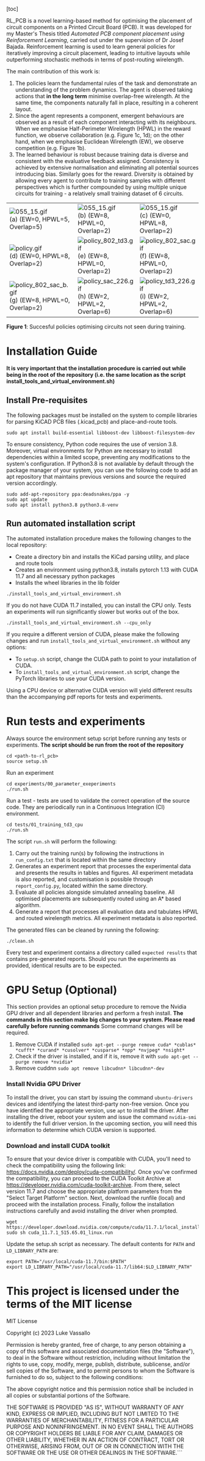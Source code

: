 [toc]

RL\_PCB is a novel learning-based method for optimising the placement of circuit components on a Printed Circuit Board (PCB). It was developed for my Master's Thesis titled *Automated PCB component placement using Reinforcement Learning*, carried out under the supervision of Dr Josef Bajada. Reinforcement learning is used to learn general policies for iteratively improving a circuit placement, leading to intuitive layouts while outperforming stochastic methods in terms of post-routing wirelength.

The main contribution of this work is:
1. The policies learn the fundamental rules of the task and demonstrate an understanding of the problem dynamics. The agent is observed taking actions that **in the long term** minimise overlap-free wirelength. At the same time, the components naturally fall in place, resulting in a coherent layout. 
2. Since the agent represents a component, emergent behaviours are observed as a result of each component interacting with its neighbours. When we emphasise Half-Perimeter Wirelength (HPWL) in the reward function, we observe collaboration (e.g. Figure 1c, 1d); on the other hand, when we emphasise Euclidean Wirelength (EW), we observe competition (e.g. Figure 1b). 
3. The learned behaviour is robust because training data is diverse and consistent with the evaluative feedback assigned. Consistency is achieved by extensive normalisation and eliminating all potential sources introducing bias. Similarly goes for the reward. Diversity is obtained by allowing every agent to contribute to training samples with different perspectives which is further compounded by using multiple unique circuits for training - a relatively small training dataset of 6 circuits.

|     |     |     |
| --- | --- | --- |
| ![055_15.gif](.figs/055_15.gif) <br />(a) (EW=0, HPWL=5, Overlap=5) | ![055_15.gif](.figs/802_14.gif) <br />(b) (EW=8, HPWL=0, Overlap=2) | ![055_15.gif](.figs/082_14.gif) <br />(c) (EW=0, HPWL=8, Overlap=2) |
| ![policy.gif](.figs/policy.gif) <br />(d) (EW=0, HPWL=8, Overlap=2) | ![policy_802_td3.gif](.figs/policy_802_td3.gif) <br />(e) (EW=8, HPWL=0, Overlap=2)| ![policy_802_sac.gif](.figs/policy_802_sac.gif) <br />(f) (EW=8, HPWL=0, Overlap=2) |
| ![policy_802_sac_b.gif](.figs/policy_802_sac_b.gif) <br />(g) (EW=8, HPWL=0, Overlap=2) | ![policy_sac_226.gif](.figs/policy_sac_226.gif) <br />(h) (EW=2, HPWL=2, Overlap=6) | ![policy_td3_226.gif](.figs/policy_td3_226.gif)  <br />(i) (EW=2, HPWL=2, Overlap=6) |

**Figure 1**: Succesful policies optimising circuits not seen during training. 

# Installation Guide
**It is very important that the installation procedure is carried out while being in the root of the repository (i.e. the same location as the script install_tools_and_virtual_environment.sh)**

## Install Pre-requisites
The following packages must be installed on the system to compile libraries for parsing KiCAD PCB files (.kicad_pcb) and place-and-route tools.
```
sudo apt install build-essential libboost-dev libboost-filesystem-dev
```

To ensure consistency, Python code requires the use of version 3.8. Moreover, virtual environments for Python are necessary to install dependencies within a limited scope, preventing any modifications to the system's configuration. If Python3.8 is not available by default through the package manager of your system, you can use the following code to add an apt repository that maintains previous versions and source the required version accordingly.
```
sudo add-apt-repository ppa:deadsnakes/ppa -y
sudo apt update
sudo apt install python3.8 python3.8-venv
```

## Run automated installation script
The automated installation procedure makes the following changes to the local repository:
- Create a directory bin and installs the KiCad parsing utility, and place and route tools
- Creates an environment using python3.8, installs pytorch 1.13 with CUDA 11.7 and all necessary python packages
- Installs the wheel libraries in the lib folder

```
./install_tools_and_virtual_environment.sh
```

If you do not have CUDA 11.7 installed, you can install the CPU only. Tests an experiments will run significantly slower but works out of the box.
```
./install_tools_and_virtual_environment.sh --cpu_only
```

If you require a different version of CUDA, please make the following changes and run `install_tools_and_virtual_environment.sh` without any options:
- To `setup.sh` script, change the CUDA path to point to your installation of CUDA.
- To `install_tools_and_virtual_environment.sh` script, change the PyTorch libraries to use your CUDA version. 

Using a CPU device or alternative CUDA version will yield different results than the accompanying pdf reports for tests and experiments.

# Run tests and experiments
Always source the environment setup script before running any tests or experiments. **The script should be run from the root of the repository**
```
cd <path-to-rl_pcb>
source setup.sh 
```

Run an experiment
```
cd experiments/00_parameter_exeperiments
./run.sh    
```

Run a test - tests are used to validate the correct operation of the source code. They are periodically run in a Continuous Integration (CI) environment.
```
cd tests/01_training_td3_cpu
./run.sh
```

The script `run.sh` will perform the following: 
1. Carry out the training run(s) by following the instructions in `run_config.txt` that is located within the same directory
2. Generates an experiment report that processes the experimental data and presents the results in tables and figures. All experiment metadata is also reported, and customisation is possible through `report_config.py`, located within the same directory.
3. Evaluate all policies alongside simulated annealing baseline. All optimised placements are subsequently routed using an A\* based algorithm. 
4. Generate a report that processes all evaluation data and tabulates HPWL and routed wirelength metrics. All experiment metadata is also reported.

The generated files can be cleaned by running the following:
```
./clean.sh
```

Every test and experiment contains a directory called `expected results` that contains pre-generated reports. Should you run the experiments as provided, identical results are to be expected.

# GPU Setup (Optional)
This section provides an optional setup procedure to remove the Nvidia GPU driver and all dependent libraries and perform a fresh install. **The commands in this section make big changes to your system. Please read carefully before running commands** Some command changes will be required.

1. Remove CUDA if installed `sudo apt-get --purge remove cuda* *cublas* *cufft* *curand* *cusolver* *cusparse* *npp* *nvjpeg* *nsight*`
2. Check if the driver is installed, and if it is, remove it with `sudo apt-get --purge remove *nvidia*`
3. Remove cuddnn `sudo apt remove libcudnn* libcudnn*-dev`

### Install Nvidia GPU Driver
To install the driver, you can start by issuing the command `ubuntu-drivers` devices and identifying the latest third-party non-free version. Once you have identified the appropriate version, use `apt` to install the driver. After installing the driver, reboot your system and issue the command `nvidia-smi` to identify the full driver version. In the upcoming section, you will need this information to determine which CUDA version is supported.

### Download and install CUDA toolkit
To ensure that your device driver is compatible with CUDA, you'll need to check the compatibility using the following link: https://docs.nvidia.com/deploy/cuda-compatibility/. Once you've confirmed the compatibility, you can proceed to the CUDA Toolkit Archive at https://developer.nvidia.com/cuda-toolkit-archive. From there, select version 11.7 and choose the appropriate platform parameters from the "Select Target Platform" section. Next, download the runfile (local) and proceed with the installation process. Finally, follow the installation instructions carefully and avoid installing the driver when prompted.

```
wget https://developer.download.nvidia.com/compute/cuda/11.7.1/local_installers/cuda_11.7.1_515.65.01_linux.run
sudo sh cuda_11.7.1_515.65.01_linux.run
```

Update the setup.sh script as necessary. The default contents for `PATH` and `LD_LIBRARY_PATH` are:

```
export PATH="/usr/local/cuda-11.7/bin:$PATH"
export LD_LIBRARY_PATH="/usr/local/cuda-11.7/lib64:$LD_LIBRARY_PATH"
```

# This project is licensed under the terms of the MIT license
MIT License

Copyright (c) 2023 Luke Vassallo

Permission is hereby granted, free of charge, to any person obtaining a copy
of this software and associated documentation files (the "Software"), to deal
in the Software without restriction, including without limitation the rights
to use, copy, modify, merge, publish, distribute, sublicense, and/or sell
copies of the Software, and to permit persons to whom the Software is
furnished to do so, subject to the following conditions:

The above copyright notice and this permission notice shall be included in all
copies or substantial portions of the Software.

THE SOFTWARE IS PROVIDED "AS IS", WITHOUT WARRANTY OF ANY KIND, EXPRESS OR
IMPLIED, INCLUDING BUT NOT LIMITED TO THE WARRANTIES OF MERCHANTABILITY,
FITNESS FOR A PARTICULAR PURPOSE AND NONINFRINGEMENT. IN NO EVENT SHALL THE
AUTHORS OR COPYRIGHT HOLDERS BE LIABLE FOR ANY CLAIM, DAMAGES OR OTHER
LIABILITY, WHETHER IN AN ACTION OF CONTRACT, TORT OR OTHERWISE, ARISING FROM,
OUT OF OR IN CONNECTION WITH THE SOFTWARE OR THE USE OR OTHER DEALINGS IN THE
SOFTWARE.```
